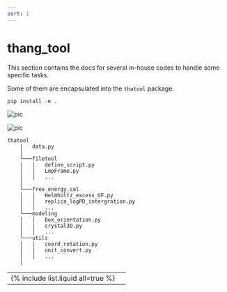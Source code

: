 ```yaml
---
sort: 1
---
```


# thang_tool

This section contains the docs for several in-house codes to handle some specific tasks.

Some of them are encapsulated into the `thatool` package.

```python
pip install -e .
```

![pic](https://upload.wikimedia.org/wikipedia/commons/thumb/8/85/Euler2a.gif/255px-Euler2a.gif)
<!-- ![pic](https://icme.hpc.msstate.edu/mediawiki/images/e/e7/4kovito.gif) -->
![pic](figure/hBN_PMMA.gif)

```
thatool
    │   data.py  
    │
    └───filetool
    │   │   define_script.py
    |   |   LmpFrame.py
    │   │   ...
    │   
    └───free_energy_cal
    │   │   Helmholtz_excess_UF.py
    │   |   replica_logPD_intergration.py
    │   │   ...
    └───modeling
    │   │   box_orientation.py
    │   |   crystal3D.py
    │   │   ...
    └───utils
    │   │   coord_rotation.py
    │   |   unit_convert.py
    │   │   ...
    |   
```

| | |
|-|-|
{% include list.liquid all=true %} |
